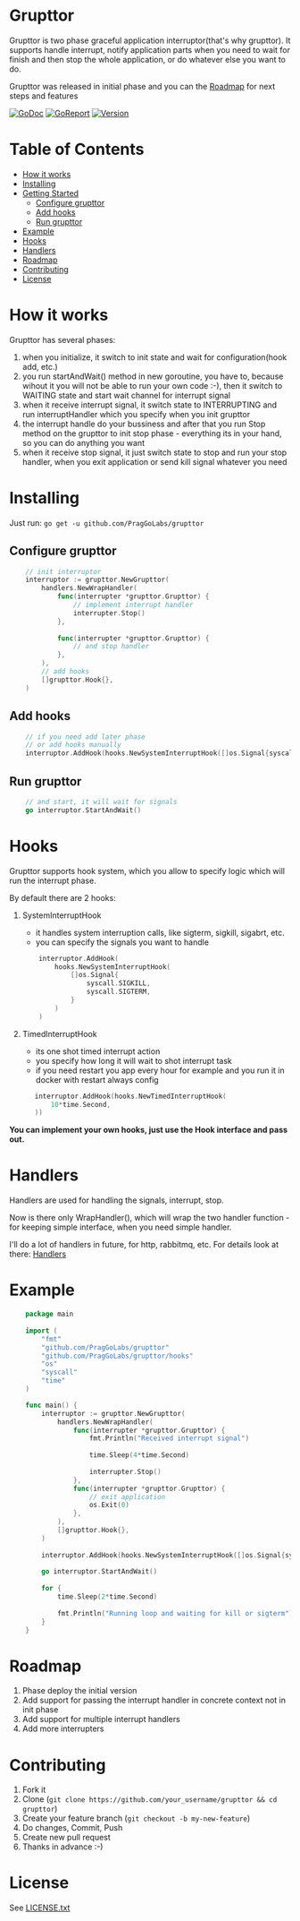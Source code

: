# Grupttor
Grupttor is two phase graceful application interruptor(that's why grupttor). It supports handle interrupt, notify 
application parts when you need to wait for finish and then stop the whole application, or do whatever else you want 
to do.

Grupttor was released in initial phase and you can the [Roadmap](roadmap) for next steps and features

[![GoDoc](https://godoc.org/github.com/praggolabs/grupttor?status.svg)](https://godoc.org/github.com/praggolabs/grupttor)
[![GoReport](https://goreportcard.com/badge/praggolabs/grupttor)](https://goreportcard.com/report/praggolabs/grupttor)
[![Version](https://img.shields.io/badge/version-1.0.1-blue.svg)](https://github.com/praggolabs/grupttor/releases/latest)


# Table of Contents
- [How it works](#how-it-works)
- [Installing](#installing)
- [Getting Started](#getting-started)
  * [Configure grupttor](#configure-grupttor)
  * [Add hooks](#add-hooks)
  * [Run grupttor](#run-grupttor)
- [Example](#example)
- [Hooks](#hooks)
- [Handlers](#handlers)
- [Roadmap](#roadmap)
- [Contributing](#contributing)
- [License](#license)

# How it works
Grupttor has several phases:
1) when you initialize, it switch to init state and wait for configuration(hook add, etc.)
2) you run startAndWait() method in new goroutine, you have to, because wihout it you will not 
be able to run your own code :-), then it switch to WAITING state and start wait channel for 
interrupt signal
3) when it receive interrupt signal, it switch state to INTERRUPTING and run interruptHandler
which you specify when you init grupttor
4) the interrupt handle do your bussiness and after that you run Stop method on the grupttor
to init stop phase - everything its in your hand, so you can do anything you want
5) when it receive stop signal, it just switch state to stop and run your stop handler, when you 
exit application or send kill signal whatever you need 

# Installing
Just run:
`go get -u github.com/PragGoLabs/grupttor`

## Configure grupttor
```go
    // init interruptor
    interruptor := grupttor.NewGrupttor(
    	handlers.NewWrapHandler(
            func(interrupter *grupttor.Grupttor) {
                // implement interrupt handler
                interrupter.Stop()
            },
    
            func(interrupter *grupttor.Grupttor) {
                // and stop handler
            },
        ),
        // add hooks
        []grupttor.Hook{},
    )
```

## Add hooks
```go
    // if you need add later phase
    // or add hooks manually
    interruptor.AddHook(hooks.NewSystemInterruptHook([]os.Signal{syscall.SIGKILL, syscall.SIGTERM}))
```

## Run grupttor
```go
    // and start, it will wait for signals
    go interruptor.StartAndWait()
```

# Hooks
Grupttor supports hook system, which you allow to specify logic which will run the interrupt phase.

By default there are 2 hooks:
1. SystemInterruptHook
    - it handles system interruption calls, like sigterm, sigkill, sigabrt, etc.
    - you can specify the signals you want to handle
    ```go
        interruptor.AddHook(
            hooks.NewSystemInterruptHook(
                []os.Signal{
                    syscall.SIGKILL, 
                    syscall.SIGTERM,
                }
            )
        )
    ```

2. TimedInterruptHook
    - its one shot timed interrupt action
    - you specify how long it will wait to shot interrupt task
    - if you need restart you app every hour for example and you run it in docker with restart always config
    ```go
       interruptor.AddHook(hooks.NewTimedInterruptHook(
           10*time.Second,
       ))
    ```
    
**You can implement your own hooks, just use the Hook interface and pass out.**

# Handlers
Handlers are used for handling the signals, interrupt, stop.

Now is there only WrapHandler(), which will wrap the two handler function - for keeping 
simple interface, when you need simple handler. 

I'll do a lot of handlers in future, for http, rabbitmq, etc. 
For details look at there: [Handlers](https://github.com/praggolabs/grupttor/tree/master/handlers/)

# Example
```go
    package main
    
    import (
        "fmt"
        "github.com/PragGoLabs/grupttor"
        "github.com/PragGoLabs/grupttor/hooks"
        "os"
        "syscall"
        "time"
    )

    func main() {
        interruptor := grupttor.NewGrupttor(
        	handlers.NewWrapHandler(
                func(interrupter *grupttor.Grupttor) {
                    fmt.Println("Received interrupt signal")
        
                    time.Sleep(4*time.Second)
        
                    interrupter.Stop()
                },
                func(interrupter *grupttor.Grupttor) {
                    // exit application
                    os.Exit(0)
                },
            ),
            []grupttor.Hook{},
        )
    
        interruptor.AddHook(hooks.NewSystemInterruptHook([]os.Signal{syscall.SIGKILL, syscall.SIGTERM}))
    
        go interruptor.StartAndWait()
    
        for {
            time.Sleep(2*time.Second)
    
            fmt.Println("Running loop and waiting for kill or sigterm")
        }
    }
```

# Roadmap
1. Phase deploy the initial version
2. Add support for passing the interrupt handler in concrete context not in init phase
3. Add support for multiple interrupt handlers
4. Add more interrupters

# Contributing

1. Fork it
2. Clone (`git clone https://github.com/your_username/grupttor && cd grupttor`)
3. Create your feature branch (`git checkout -b my-new-feature`)
4. Do changes, Commit, Push
5. Create new pull request
6. Thanks in advance :-) 

# License

See [LICENSE.txt](https://github.com/praggolabs/grupttor/LICENSE.md)
